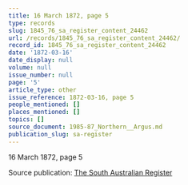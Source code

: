 ```yaml
---
title: 16 March 1872, page 5
type: records
slug: 1845_76_sa_register_content_24462
url: /records/1845_76_sa_register_content_24462/
record_id: 1845_76_sa_register_content_24462
date: '1872-03-16'
date_display: null
volume: null
issue_number: null
page: '5'
article_type: other
issue_reference: 1872-03-16, page 5
people_mentioned: []
places_mentioned: []
topics: []
source_document: 1985-87_Northern__Argus.md
publication_slug: sa-register
---
```


16 March 1872, page 5

Source publication: [The South Australian Register](/publications/sa-register/)
